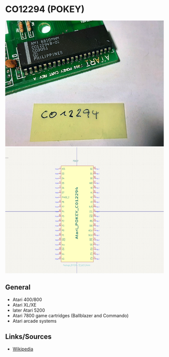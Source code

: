 # CO12294 (POKEY)

<img src="CO12294.png" width="600" height="400">	

<img src="kicad_Atari_POKEY_C012294.png" width="600" height="400">

## General
- Atari 400/800
- Atari XL/XE
- later Atari 5200
- Atari 7800 game cartridges (Ballblazer and Commando)
- Atari arcade systems

## Links/Sources
- [Wikipedia](https://en.wikipedia.org/wiki/POKEY)
